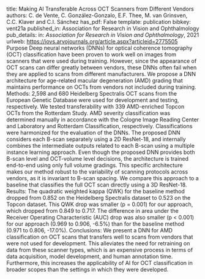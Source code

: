 title: Making AI Transferable Across OCT Scanners from Different Vendors
authors: C. de Vente, C. González-Gonzalo, E.F. Thee, M. van Grinsven, C.C. Klaver and C.I. Sánchez
has_pdf: False
template: publication
bibkey: vent21a
published_in: Association for Research in Vision and Ophthalmology
pub_details: in: <i>Association for Research in Vision and Ophthalmology</i>, 2021
urlweb: https://iovs.arvojournals.org/article.aspx?articleid=2775505
Purpose Deep neural networks (DNNs) for optical coherence tomography (OCT) classification have been proven to work well on images from scanners that were used during training. However, since the appearance of OCT scans can differ greatly between vendors, these DNNs often fail when they are applied to scans from different manufacturers. We propose a DNN architecture for age-related macular degeneration (AMD) grading that maintains performance on OCTs from vendors not included during training.  Methods: 2,598 and 680 Heidelberg Spectralis OCT scans from the European Genetic Database were used for development and testing, respectively. We tested transferability with 339 AMD-enriched Topcon OCTs from the Rotterdam Study. AMD severity classification was determined manually in accordance with the Cologne Image Reading Center and Laboratory and Rotterdam Classification, respectively. Classifications were harmonized for the evaluation of the DNNs. The proposed DNN considers each B-scan separately using a 2D ResNet-18, and internally combines the intermediate outputs related to each B-scan using a multiple instance learning approach. Even though the proposed DNN provides both B-scan level and OCT-volume level decisions, the architecture is trained end-to-end using only full volume gradings. This specific architecture makes our method robust to the variability of scanning protocols across vendors, as it is invariant to B-scan spacing. We compare this approach to a baseline that classifies the full OCT scan directly using a 3D ResNet-18.  Results: The quadratic weighted kappa (QWK) for the baseline method dropped from 0.852 on the Heidelberg Spectralis dataset to 0.523 on the Topcon dataset. This QWK drop was smaller (p = 0.001) for our approach, which dropped from 0.849 to 0.717. The difference in area under the Receiver Operating Characteristic (AUC) drop was also smaller (p < 0.001) for our approach (0.969 to 0.906, -6.5%) than for the baseline method (0.971 to 0.806, -17.0%).  Conclusions: We present a DNN for AMD classification on OCT scans that transfers well to scans from vendors that were not used for development. This alleviates the need for retraining on data from these scanner types, which is an expensive process in terms of data acquisition, model development, and human annotation time. Furthermore, this increases the applicability of AI for OCT classification in broader scopes than the settings in which they were developed.

